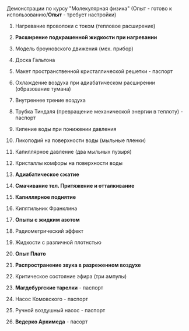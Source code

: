 Демонстрации по курсу "Молекулярная физика"
(Опыт - готово к использованию/**Опыт** - требует настройки)

1. Нагревание проволоки с током (тепловое расширение)
2. **Расширение подкрашенной жидкости при нагревании**
3. Модель броуновского движения (мех. прибор)
4. Доска Гальтона

5. Макет пространственной кристаллической решетки - паспорт

6. Охлаждение воздуха при адиабатическом расширении (образование тумана)
7. Внутреннее трение воздуха 

8. Трубка Тиндаля (превращение механической энергии в теплоту) - паспорт

9. Кипение воды при понижении давления
10. Ликоподий на поверхности воды (мыльные пленки)
11. Капиллярное давление (два мыльных пузыря)
12. Кристаллы комфоры на поверхности воды
13. **Адиабатическое сжатие**
14. **Смачивание тел. Притяжение и отталкивание**
15. **Капиллярное поднятие**
16. Кипятильник Франклина
17. **Опыты с жидким азотом**
18. Радиометрический эффект
19. Жидкости с различной плотнстью
20. **Опыт Плато**
21. **Распространение звука в разреженном воздухе**
22. Критическое состояние эфира (три ампулы)

23. **Магдебургские тарелки** - паспорт
24. Насос Комовского - паспорт
25. Ручной воздушный насос - паспорт
26. **Ведерко Архимеда** - пасорт
